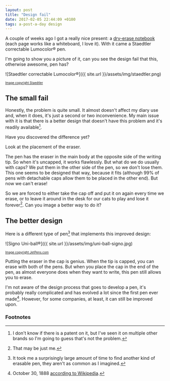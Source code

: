 ```yaml
---
layout: post
title: "Design fail"
date: 2017-02-05 22:44:09 +0100
tags: a-post-a-day design
---
```


A couple of weeks ago I got a really nice present: a [dry-erase notebook](http://www.phinotes.com/en/) (each page works like a whiteboard, I love it). With it came a Staedtler correctable Lumocolor® pen.

I'm going to show you a picture of it, can you see the design fail that this, otherwise awesome, pen has?

![Staedtler correctable Lumocolor®]({{ site.url }}/assets/img/staedtler.png)

<sub><sup>[Image copyright Staedtler](https://www.staedtler.com/en/products/markers-refill-ink/universal-pens/lumocolor-correctable-305-non-permanent-dry-erase-pen/)</sup></sub>

## The small fail

Honestly, the problem is quite small. It almost doesn't affect my diary use and, when it does, it's just a second or two inconvenience. My main issue with it is that there is a better design that doesn't have this problem and it's readily available[^1].

Have you discovered the difference yet?

Look at the placement of the eraser.

The pen has the eraser in the main body at the opposite side of the writing tip. So when it's uncapped, it works flawlessly. But what do we do usually with caps? We put them in the other side of the pen, so we don't lose them. This one seems to be designed that way, because it fits (although 99% of pens with detachable caps allow them to be placed in the other end). But now we can't erase!

So we are forced to either take the cap off and put it on again every time we erase, or to leave it around in the desk for our cats to play and lose it forever[^3]. Can you image a better way to do it?

## The better design

Here is a different type of pen[^2] that implements this improved design:

![Signo Uni-ball®]({{ site.url }}/assets/img/uni-ball-signo.jpg)

<sub><sup>[Image copyright JetPens.com](http://www.jetpens.com/Uni-ball-Signo-Erasable-Gel-Pen-0.5-mm-Blue/pd/652)</sup></sub>

Putting the eraser in the cap is genius. When the tip is capped, you can erase with both of the pens. But when you place the cap in the end of the pen, as almost everyone does when they want to write, this pen still allows you to erase.

I'm not aware of the design process that goes to develop a pen, it's probably really complicated and has evolved a lot since the first pen ever made[^4]. However, for some companies, at least, it can still be improved upon.

### Footnotes

[^1]: I don't know if there is a patent on it, but I've seen it on multiple other brands so I'm going to guess that's not the problem.
[^2]: It took me a surprisingly large amount of time to find another kind of erasable pen, they aren't as common as I imagined.
[^3]: That may be just me.
[^4]: October 30, 1888 [according to Wikipedia](https://en.wikipedia.org/wiki/Pen).
